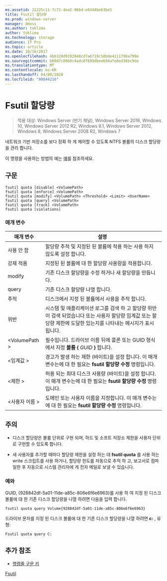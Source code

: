 ```yaml
---
ms.assetid: 21225c11-7c72-4ea2-96bd-e63d4beb3be5
title: Fsutil 할당량
ms.prod: windows-server
manager: dmoss
ms.author: toklima
author: toklima
ms.technology: storage
audience: IT Pro
ms.topic: article
ms.date: 10/16/2017
ms.openlocfilehash: 4bb320d9192848cd7a6719c58bde4111798a799e
ms.sourcegitcommit: b00d7c8968c4adc8f699dbee694afe6ed36bc9de
ms.translationtype: MT
ms.contentlocale: ko-KR
ms.lasthandoff: 04/08/2020
ms.locfileid: "80844216"
---
```

# <a name="fsutil-quota"></a>Fsutil 할당량
>적용 대상: Windows Server (반기 채널), Windows Server 2016, Windows 10, Windows Server 2012 R2, Windows 8.1, Windows Server 2012, Windows 8, Windows Server 2008 R2, Windows 7

네트워크 기반 저장소를 보다 정확 하 게 제어할 수 있도록 NTFS 볼륨의 디스크 할당량을 관리 합니다.

이 명령을 사용하는 방법의 예는 [예](#BKMK_examples)를 참조하세요.

## <a name="syntax"></a>구문

```
fsutil quota [disable] <VolumePath>
fsutil quota [enforce] <VolumePath>
fsutil quota [modify] <VolumePath> <Threshold> <Limit> <UserName>
fsutil quota [query] <VolumePath>
fsutil quota [track] <VolumePath>
fsutil quota [violations]
```

### <a name="parameters"></a>매개 변수

|   매개 변수   |                                                                                    설명                                                                                    |
|---------------|-----------------------------------------------------------------------------------------------------------------------------------------------------------------------------------|
|    사용 안 함    |                                                         할당량 추적 및 지정된 된 볼륨에 적용 하는 사용 하지 않도록 설정 합니다.                                                          |
|    강제 적용    |                                                                   지정된 된 볼륨에 대 한 할당량 사용량을 적용합니다.                                                                   |
|    modify     |                                                              기존 디스크 할당량을 수정 하거나 새 할당량을 만듭니다.                                                              |
|     query     |                                                                            기존 디스크 할당량 나열 합니다.                                                                            |
|     추적     |                                                                    디스크에서 지정 된 볼륨에서 사용을 추적 합니다.                                                                     |
|  위반   | 시스템 및 애플리케이션 로그를 검색 하 고 할당량 위반이 검색 되었습니다 또는 사용자 할당량 임계값 또는 할당량 제한에 도달한 있는지를 나타내는 메시지가 표시 됩니다. |
| \<VolumePath > |                                  필수입니다. 드라이브 이름 뒤에 콜론 또는 GUID 형식에서 지정 **볼륨 {** <em>GUID</em> **}** 합니다.                                  |
| \<임계값 >  |                            경고가 발생 하는 제한 (바이트)을 설정 합니다. 이 매개 변수는에 대 한 필요는 **fsutil 할당량 수정** 명령입니다.                            |
|   \<제한 >    |                                허용 되는 최대 디스크 사용량 (바이트)을 설정 합니다. 이 매개 변수는에 대 한 필요는 **fsutil 할당량 수정** 명령입니다.                                |
|  \<사용자 이름 >  |                                      도메인 또는 사용자 이름을 지정합니다. 이 매개 변수는에 대 한 필요는 **fsutil 할당량 수정** 명령입니다.                                       |

## <a name="remarks"></a>주의

-   디스크 할당량은 볼륨 단위로 구현 되며, 하드 및 소프트 저장소 제한을 사용자 단위로 구현할 수 있도록 합니다.

-   새 사용자를 추가할 때마다 할당량 제한을 설정 하는 데 **fsutil quota** 를 사용 하는 write 스크립트를 사용 하거나, 할당량 한도를 자동으로 추적 하 고, 보고서로 컴파일한 후 자동으로 시스템 관리자에 게 전자 메일로 보낼 수 있습니다.

### <a name="examples"></a><a name="BKMK_examples"></a>예와
GUID, {928842df-5a01-11de-a85c-806e6f6e6963}를 사용 하 여 지정 된 디스크 볼륨에 대 한 기존 디스크 할당량을 나열 하려면 다음을 입력 합니다.

```
fsutil quota query Volume{928842df-5a01-11de-a85c-806e6f6e6963}
```

드라이브 문자를 지정 된 디스크 볼륨에 대 한 기존 디스크 할당량을 나열 하려면 **c:** , 유형:

```
Fsutil quota query C:
```

## <a name="additional-references"></a>추가 참조
- [명령줄 구문 키](command-line-syntax-key.md)

[Fsutil](Fsutil.md)


